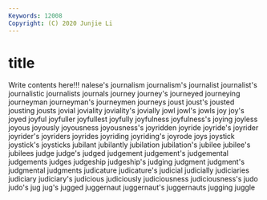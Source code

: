 ```yaml
---
Keywords: 12008
Copyright: (C) 2020 Junjie Li
---
```


# title

Write contents here!!!
nalese's 
journalism 
journalism's
journalist 
journalist's 
journalistic 
journalists 
journals 
journey 
journey's 
journeyed 
journeying 
journeyman
journeyman's 
journeymen 
journeys 
joust 
joust's 
jousted 
jousting 
jousts 
jovial 
joviality
joviality's 
jovially 
jowl 
jowl's 
jowls 
joy 
joy's 
joyed 
joyful 
joyfuller
joyfullest 
joyfully 
joyfulness 
joyfulness's 
joying 
joyless 
joyous 
joyously 
joyousness 
joyousness's
joyridden 
joyride 
joyride's 
joyrider 
joyrider's 
joyriders 
joyrides 
joyriding 
joyriding's 
joyrode
joys 
joystick 
joystick's 
joysticks 
jubilant 
jubilantly 
jubilation 
jubilation's 
jubilee 
jubilee's
jubilees 
judge 
judge's 
judged 
judgement 
judgement's 
judgemental 
judgements 
judges 
judgeship
judgeship's 
judging 
judgment 
judgment's 
judgmental 
judgments 
judicature 
judicature's 
judicial 
judicially
judiciaries 
judiciary 
judiciary's 
judicious 
judiciously 
judiciousness 
judiciousness's 
judo 
judo's 
jug
jug's 
jugged 
juggernaut 
juggernaut's 
juggernauts 
jugging 
juggle 
